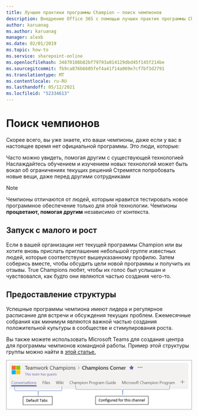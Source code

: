 ```yaml
---
title: Лучшие практики программы Champion — поиск чемпионов
description: Внедрение Office 365 с помощью лучших практик программы Champion.
author: karuanag
ms.author: karuanag
manager: alexb
ms.date: 02/01/2019
ms.topic: how-to
ms.service: sharepoint-online
ms.openlocfilehash: 34870108b82bf79793a014129dbd45f145f214be
ms.sourcegitcommit: fb9ca876b6605fef4a41f14a069e7cf7bf3d2791
ms.translationtype: MT
ms.contentlocale: ru-RU
ms.lasthandoff: 05/12/2021
ms.locfileid: "52334613"
---
```

# <a name="finding-your-champions"></a>Поиск чемпионов 

Скорее всего, вы уже знаете, кто ваши чемпионы, даже если у вас в настоящее время нет официальной программы.  Это люди, которые:

Часто можно увидеть, помогая другим с существующей технологией Наслаждайтесь обучением и изучением новых технологий может быть вокал об ограничениях текущих решений Стремятся попробовать новые вещи, даже перед другими сотрудниками

> [!NOTE]
> Чемпионы отличаются от людей, которым нравится тестировать новое программное обеспечение только для этой технологии. Чемпионы **процветают, помогая другим** независимо от контекста. 

## <a name="start-small-and-grow"></a>Запуск с малого и рост

Если в вашей организации нет текущей программы Champion или вы хотите вновь прислать приглашение небольшой группе известных людей, которые соответствуют вышеуказанному профилю.  Затем соберись вместе, чтобы обсудить цели новой программы и получить их отзывы. True Champions любят, чтобы их голос был услышан и чувствовался, как будто они являются частью создания чего-то.  

## <a name="provide-structure"></a>Предоставление структуры

Успешные программы чемпиона имеют лидера и регулярное расписание для встречи и обсуждения текущих проблем.  Ежемесячные собрания как минимум являются важной частью создания положительной культуры в сообществе и стимулирования роста.  

Вы также можете использовать Microsoft Teams для создания центра для программы чемпионов командной работы.  Пример этой структуры группы можно найти в [этой статье.](/MicrosoftTeams/teams-adoption-your-first-teams)

![вкладки командных командных чемпионов](media/teams-adoption-tab-example.png)